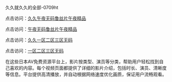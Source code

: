 久久就久久的全部-0709ht

点击访问：<a href="https://heiliaoll4qsx.pages.dev">久久午夜无码鲁丝片午夜精品</a>

点击访问：<a href="https://heiliaowzu4ur.pages.dev">午夜无码鲁丝片午夜精品</a>

点击访问：<a href="https://heiliaozj3tjd.pages.dev">久久一区二区三区无码</a>

点击访问：<a href="https://heiliaoe8ajia.pages.dev">一区二区三区无码</a>

在这些日本AV免费资源平台上，影片按类型、演员等分类，帮助用户轻松找到自己喜欢的内容。每个视频页面都提供了详细的影片介绍，包括时长、演员、清晰度等信息。平台提供高清播放，并自动根据网络速度优化画质，保证用户流畅观看。

<span style="display:none;">[Canonical link](https://github.com/no20250709/no9 ）</span>
